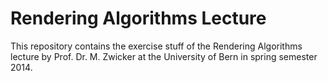 Rendering Algorithms Lecture
==============================

This repository contains the exercise stuff of the Rendering Algorithms lecture by Prof. Dr. M. Zwicker at the University of Bern in spring semester 2014.
